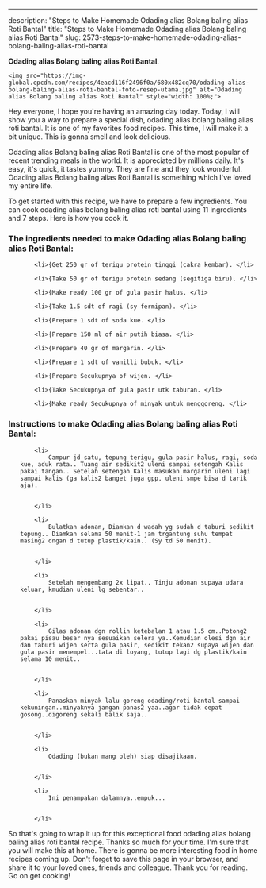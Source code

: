 ---
description: "Steps to Make Homemade Odading alias Bolang baling alias Roti Bantal"
title: "Steps to Make Homemade Odading alias Bolang baling alias Roti Bantal"
slug: 2573-steps-to-make-homemade-odading-alias-bolang-baling-alias-roti-bantal

<p>
	<strong>Odading alias Bolang baling alias Roti Bantal</strong>. 
	
</p>
<p>
	
	<img src="https://img-global.cpcdn.com/recipes/4eacd116f2496f0a/680x482cq70/odading-alias-bolang-baling-alias-roti-bantal-foto-resep-utama.jpg" alt="Odading alias Bolang baling alias Roti Bantal" style="width: 100%;">
	
	
</p>
<p>
	Hey everyone, I hope you're having an amazing day today. Today, I will show you a way to prepare a special dish, odading alias bolang baling alias roti bantal. It is one of my favorites food recipes. This time, I will make it a bit unique. This is gonna smell and look delicious.
</p>
	
<p>
	
</p>
<p>
	Odading alias Bolang baling alias Roti Bantal is one of the most popular of recent trending meals in the world. It is appreciated by millions daily. It's easy, it's quick, it tastes yummy. They are fine and they look wonderful. Odading alias Bolang baling alias Roti Bantal is something which I've loved my entire life.
</p>

<p>
To get started with this recipe, we have to prepare a few ingredients. You can cook odading alias bolang baling alias roti bantal using 11 ingredients and 7 steps. Here is how you cook it.
</p>

<h3>The ingredients needed to make Odading alias Bolang baling alias Roti Bantal:</h3>

<ol>
	
		<li>{Get 250 gr of terigu protein tinggi (cakra kembar). </li>
	
		<li>{Take 50 gr of terigu protein sedang (segitiga biru). </li>
	
		<li>{Make ready 100 gr of gula pasir halus. </li>
	
		<li>{Take 1.5 sdt of ragi (sy fermipan). </li>
	
		<li>{Prepare 1 sdt of soda kue. </li>
	
		<li>{Prepare 150 ml of air putih biasa. </li>
	
		<li>{Prepare 40 gr of margarin. </li>
	
		<li>{Prepare 1 sdt of vanilli bubuk. </li>
	
		<li>{Prepare Secukupnya of wijen. </li>
	
		<li>{Take Secukupnya of gula pasir utk taburan. </li>
	
		<li>{Make ready Secukupnya of minyak untuk menggoreng. </li>
	
</ol>
<p>
	
</p>

<h3>Instructions to make Odading alias Bolang baling alias Roti Bantal:</h3>

<ol>
	
		<li>
			Campur jd satu, tepung terigu, gula pasir halus, ragi, soda kue, aduk rata.. Tuang air sedikit2 uleni sampai setengah Kalis pakai tangan.. Setelah setengah Kalis masukan margarin uleni lagi sampai kalis (ga kalis2 banget juga gpp, uleni smpe bisa d tarik aja).
			
			
		</li>
	
		<li>
			Bulatkan adonan, Diamkan d wadah yg sudah d taburi sedikit tepung.. Diamkan selama 50 menit-1 jam trgantung suhu tempat masing2 dngan d tutup plastik/kain.. (Sy td 50 menit).
			
			
		</li>
	
		<li>
			Setelah mengembang 2x lipat.. Tinju adonan supaya udara keluar, kmudian uleni lg sebentar..
			
			
		</li>
	
		<li>
			Gilas adonan dgn rollin ketebalan 1 atau 1.5 cm..Potong2 pakai pisau besar nya sesuaikan selera ya..Kemudian olesi dgn air dan taburi wijen serta gula pasir, sedikit tekan2 supaya wijen dan gula pasir menempel...tata di loyang, tutup lagi dg plastik/kain selama 10 menit..
			
			
		</li>
	
		<li>
			Panaskan minyak lalu goreng odading/roti bantal sampai kekuningan..minyaknya jangan panas2 yaa..agar tidak cepat gosong..digoreng sekali balik saja..
			
			
		</li>
	
		<li>
			Odading (bukan mang oleh) siap disajikaan.
			
			
		</li>
	
		<li>
			Ini penampakan dalamnya..empuk...
			
			
		</li>
	
</ol>

<p>
	
</p>

<p>
	So that's going to wrap it up for this exceptional food odading alias bolang baling alias roti bantal recipe. Thanks so much for your time. I'm sure that you will make this at home. There is gonna be more interesting food in home recipes coming up. Don't forget to save this page in your browser, and share it to your loved ones, friends and colleague. Thank you for reading. Go on get cooking!
</p>
